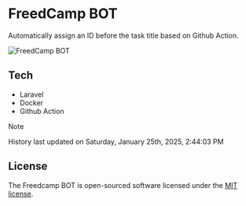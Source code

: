 # FreedCamp BOT

Automatically assign an ID before the task title based on Github Action.

![FreedCamp BOT](https://repository-images.githubusercontent.com/737932867/7d34798b-2680-471c-b089-a78a718d3d6a)

## Tech

- Laravel
- Docker
- Github Action

> [!NOTE]  
> History last updated on Saturday, January 25th, 2025, 2:44:03 PM

## License

The Freedcamp BOT is open-sourced software licensed under the [MIT license](https://opensource.org/licenses/MIT).
